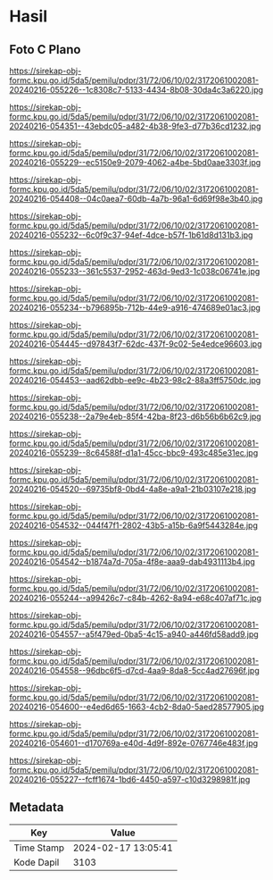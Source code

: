 # Hasil

## Foto C Plano

https://sirekap-obj-formc.kpu.go.id/5da5/pemilu/pdpr/31/72/06/10/02/3172061002081-20240216-055226--1c8308c7-5133-4434-8b08-30da4c3a6220.jpg

https://sirekap-obj-formc.kpu.go.id/5da5/pemilu/pdpr/31/72/06/10/02/3172061002081-20240216-054351--43ebdc05-a482-4b38-9fe3-d77b36cd1232.jpg

https://sirekap-obj-formc.kpu.go.id/5da5/pemilu/pdpr/31/72/06/10/02/3172061002081-20240216-055229--ec5150e9-2079-4062-a4be-5bd0aae3303f.jpg

https://sirekap-obj-formc.kpu.go.id/5da5/pemilu/pdpr/31/72/06/10/02/3172061002081-20240216-054408--04c0aea7-60db-4a7b-96a1-6d69f98e3b40.jpg

https://sirekap-obj-formc.kpu.go.id/5da5/pemilu/pdpr/31/72/06/10/02/3172061002081-20240216-055232--6c0f9c37-94ef-4dce-b57f-1b61d8d131b3.jpg

https://sirekap-obj-formc.kpu.go.id/5da5/pemilu/pdpr/31/72/06/10/02/3172061002081-20240216-055233--361c5537-2952-463d-9ed3-1c038c06741e.jpg

https://sirekap-obj-formc.kpu.go.id/5da5/pemilu/pdpr/31/72/06/10/02/3172061002081-20240216-055234--b796895b-712b-44e9-a916-474689e01ac3.jpg

https://sirekap-obj-formc.kpu.go.id/5da5/pemilu/pdpr/31/72/06/10/02/3172061002081-20240216-054445--d97843f7-62dc-437f-9c02-5e4edce96603.jpg

https://sirekap-obj-formc.kpu.go.id/5da5/pemilu/pdpr/31/72/06/10/02/3172061002081-20240216-054453--aad62dbb-ee9c-4b23-98c2-88a3ff5750dc.jpg

https://sirekap-obj-formc.kpu.go.id/5da5/pemilu/pdpr/31/72/06/10/02/3172061002081-20240216-055238--2a79e4eb-85f4-42ba-8f23-d6b56b6b62c9.jpg

https://sirekap-obj-formc.kpu.go.id/5da5/pemilu/pdpr/31/72/06/10/02/3172061002081-20240216-055239--8c64588f-d1a1-45cc-bbc9-493c485e31ec.jpg

https://sirekap-obj-formc.kpu.go.id/5da5/pemilu/pdpr/31/72/06/10/02/3172061002081-20240216-054520--69735bf8-0bd4-4a8e-a9a1-21b03107e218.jpg

https://sirekap-obj-formc.kpu.go.id/5da5/pemilu/pdpr/31/72/06/10/02/3172061002081-20240216-054532--044f47f1-2802-43b5-a15b-6a9f5443284e.jpg

https://sirekap-obj-formc.kpu.go.id/5da5/pemilu/pdpr/31/72/06/10/02/3172061002081-20240216-054542--b1874a7d-705a-4f8e-aaa9-dab4931113b4.jpg

https://sirekap-obj-formc.kpu.go.id/5da5/pemilu/pdpr/31/72/06/10/02/3172061002081-20240216-055244--a99426c7-c84b-4262-8a94-e68c407af71c.jpg

https://sirekap-obj-formc.kpu.go.id/5da5/pemilu/pdpr/31/72/06/10/02/3172061002081-20240216-054557--a5f479ed-0ba5-4c15-a940-a446fd58add9.jpg

https://sirekap-obj-formc.kpu.go.id/5da5/pemilu/pdpr/31/72/06/10/02/3172061002081-20240216-054558--96dbc6f5-d7cd-4aa9-8da8-5cc4ad27696f.jpg

https://sirekap-obj-formc.kpu.go.id/5da5/pemilu/pdpr/31/72/06/10/02/3172061002081-20240216-054600--e4ed6d65-1663-4cb2-8da0-5aed28577905.jpg

https://sirekap-obj-formc.kpu.go.id/5da5/pemilu/pdpr/31/72/06/10/02/3172061002081-20240216-054601--d170769a-e40d-4d9f-892e-0767746e483f.jpg

https://sirekap-obj-formc.kpu.go.id/5da5/pemilu/pdpr/31/72/06/10/02/3172061002081-20240216-055227--fcff1674-1bd6-4450-a597-c10d3298981f.jpg


## Metadata

| Key        | Value               |
| ---------- | ------------------- |
| Time Stamp | 2024-02-17 13:05:41 |
| Kode Dapil | 3103                |




